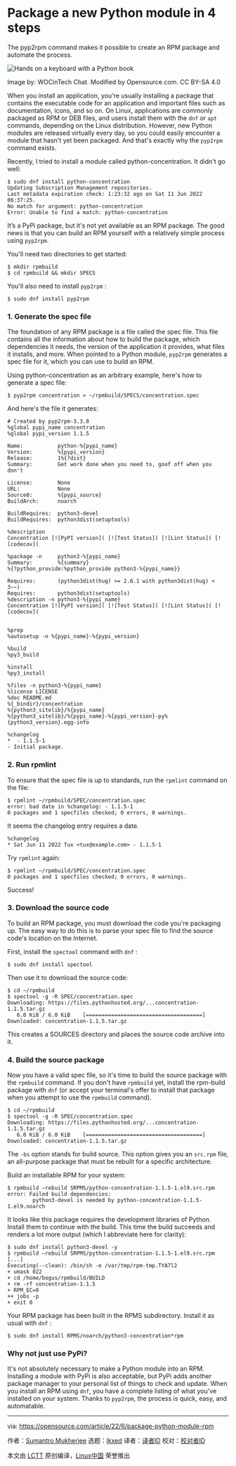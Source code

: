 [#]: subject: "Package a new Python module in 4 steps"
[#]: via: "https://opensource.com/article/22/6/package-python-module-rpm"
[#]: author: "Sumantro Mukherjee https://opensource.com/users/sumantro"
[#]: collector: "lkxed"
[#]: translator: " "
[#]: reviewer: " "
[#]: publisher: " "
[#]: url: " "

Package a new Python module in 4 steps
======
The pyp2rpm command makes it possible to create an RPM package and automate the process.

![Hands on a keyboard with a Python book][1]

Image by: WOCinTech Chat. Modified by Opensource.com. CC BY-SA 4.0

When you install an application, you're usually installing a package that contains the executable code for an application and important files such as documentation, icons, and so on. On Linux, applications are commonly packaged as RPM or DEB files, and users install them with the `dnf` or `apt` commands, depending on the Linux distribution. However, new Python modules are released virtually every day, so you could easily encounter a module that hasn't yet been packaged. And that's exactly why the `pyp2rpm` command exists.

Recently, I tried to install a module called python-concentration. It didn't go well:

```
$ sudo dnf install python-concentration
Updating Subscription Management repositories.
Last metadata expiration check: 1:23:32 ago on Sat 11 Jun 2022 06:37:25.
No match for argument: python-concentration
Error: Unable to find a match: python-concentration
```

It’s a PyPi package, but it's not yet available as an RPM package. The good news is that you can build an RPM yourself with a relatively simple process using `pyp2rpm`.

You'll need two directories to get started:

```
$ mkdir rpmbuild
$ cd rpmbuild && mkdir SPECS
```

You'll also need to install `pyp2rpm` :

```
$ sudo dnf install pyp2rpm
```

### 1. Generate the spec file

The foundation of any RPM package is a file called the spec file. This file contains all the information about how to build the package, which dependencies it needs, the version of the application it provides, what files it installs, and more. When pointed to a Python module, `pyp2rpm` generates a spec file for it, which you can use to build an RPM.

Using python-concentration as an arbitrary example, here's how to generate a spec file:

```
$ pyp2rpm concentration > ~/rpmbuild/SPECS/concentration.spec
```

And here's the file it generates:

```
# Created by pyp2rpm-3.3.8
%global pypi_name concentration
%global pypi_version 1.1.5

Name:           python-%{pypi_name}
Version:        %{pypi_version}
Release:        1%{?dist}
Summary:        Get work done when you need to, goof off when you don't

License:        None
URL:            None
Source0:        %{pypi_source}
BuildArch:      noarch

BuildRequires:  python3-devel
BuildRequires:  python3dist(setuptools)

%description
Concentration [![PyPI version]( [![Test Status]( [![Lint Status]( [![codecov](

%package -n     python3-%{pypi_name}
Summary:        %{summary}
%{?python_provide:%python_provide python3-%{pypi_name}}

Requires:       (python3dist(hug) >= 2.6.1 with python3dist(hug) < 3~~)
Requires:       python3dist(setuptools)
%description -n python3-%{pypi_name}
Concentration [![PyPI version]( [![Test Status]( [![Lint Status]( [![codecov](


%prep
%autosetup -n %{pypi_name}-%{pypi_version}

%build
%py3_build

%install
%py3_install

%files -n python3-%{pypi_name}
%license LICENSE
%doc README.md
%{_bindir}/concentration
%{python3_sitelib}/%{pypi_name}
%{python3_sitelib}/%{pypi_name}-%{pypi_version}-py%{python3_version}.egg-info

%changelog
*  - 1.1.5-1
- Initial package.
```

### 2. Run rpmlint

To ensure that the spec file is up to standards, run the `rpmlint` command on the file:

```
$ rpmlint ~/rpmbuild/SPEC/concentration.spec
error: bad date in %changelog: - 1.1.5-1
0 packages and 1 specfiles checked; 0 errors, 0 warnings.
```

It seems the changelog entry requires a date.

```
%changelog
* Sat Jun 11 2022 Tux <tux@example.com> - 1.1.5-1
```

Try `rpmlint` again:

```
$ rpmlint ~/rpmbuild/SPEC/concentration.spec
0 packages and 1 specfiles checked; 0 errors, 0 warnings.
```

Success!

### 3. Download the source code

To build an RPM package, you must download the code you're packaging up. The easy way to do this is to parse your spec file to find the source code's location on the Internet.

First, install the `spectool` command with `dnf` :

```
$ sudo dnf install spectool
```

Then use it to download the source code:

```
$ cd ~/rpmbuild
$ spectool -g -R SPEC/concentration.spec
Downloading: https://files.pythonhosted.org/...concentration-1.1.5.tar.gz
   6.0 KiB / 6.0 KiB    [=====================================]
Downloaded: concentration-1.1.5.tar.gz
```

This creates a SOURCES directory and places the source code archive into it.

### 4. Build the source package

Now you have a valid spec file, so it's time to build the source package with the `rpmbuild` command. If you don't have `rpmbuild` yet, install the rpm-build package with `dnf` (or accept your terminal's offer to install that package when you attempt to use the `rpmbuild` command).

```
$ cd ~/rpmbuild
$ spectool -g -R SPEC/concentration.spec
Downloading: https://files.pythonhosted.org/...concentration-1.1.5.tar.gz
   6.0 KiB / 6.0 KiB    [=====================================]
Downloaded: concentration-1.1.5.tar.gz
```

The `-bs` option stands for build source. This option gives you an `src.rpm` file, an all-purpose package that must be rebuilt for a specific architecture.

Build an installable RPM for your system:

```
$ rpmbuild –rebuild SRPMS/python-concentration-1.1.5-1.el9.src.rpm
error: Failed build dependencies:
        python3-devel is needed by python-concentration-1.1.5-1.el9.noarch
```

It looks like this package requires the development libraries of Python. Install them to continue with the build. This time the build succeeds and renders a lot more output (which I abbreviate here for clarity):

```
$ sudo dnf install python3-devel -y
$ rpmbuild –rebuild SRPMS/python-concentration-1.1.5-1.el9.src.rpm
[...]
Executing(--clean): /bin/sh -e /var/tmp/rpm-tmp.TYA7l2
+ umask 022
+ cd /home/bogus/rpmbuild/BUILD
+ rm -rf concentration-1.1.5
+ RPM_EC=0
++ jobs -p
+ exit 0
```

Your RPM package has been built in the RPMS subdirectory. Install it as usual with `dnf` :

```
$ sudo dnf install RPMS/noarch/python3-concentration*rpm
```

### Why not just use PyPi?

It's not absolutely necessary to make a Python module into an RPM. Installing a module with PyPi is also acceptable, but PyPi adds another package manager to your personal list of things to check and update. When you install an RPM using `dnf`, you have a complete listing of what you've installed on your system. Thanks to `pyp2rpm`, the process is quick, easy, and automatable.

--------------------------------------------------------------------------------

via: https://opensource.com/article/22/6/package-python-module-rpm

作者：[Sumantro Mukherjee][a]
选题：[lkxed][b]
译者：[译者ID](https://github.com/译者ID)
校对：[校对者ID](https://github.com/校对者ID)

本文由 [LCTT](https://github.com/LCTT/TranslateProject) 原创编译，[Linux中国](https://linux.cn/) 荣誉推出

[a]: https://opensource.com/users/sumantro
[b]: https://github.com/lkxed
[1]: https://opensource.com/sites/default/files/lead-images/python-programming-code-keyboard.png
